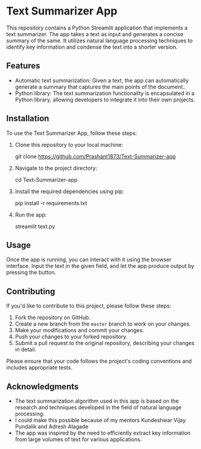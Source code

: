 # Text Summarizer App

This repository contains a Python Streamlit application that implements a text summarizer. The app takes a text as input and generates a concise summary of the same. It utilizes natural language processing techniques to identify key information and condense the text into a shorter version.

## Features

- Automatic text summarization: Given a text, the app can automatically generate a summary that captures the main points of the document..
- Python library: The text summarization functionality is encapsulated in a Python library, allowing developers to integrate it into their own projects.

## Installation

To use the Text Summarizer App, follow these steps:

1. Clone this repository to your local machine:

   
   git clone https://github.com/Prashant1873/Text-Summarizer-app
   

2. Navigate to the project directory:

   
   cd Text-Summarizer-app
   

3. Install the required dependencies using pip:

   
   pip install -r requirements.txt
   

4. Run the app:

   
   streamlit text.py
   

## Usage

Once the app is running, you can interact with it using the browser interface. Input the text in the given field, and let the app produce output by pressing the button.
  

## Contributing

If you'd like to contribute to this project, please follow these steps:

1. Fork the repository on GitHub.
2. Create a new branch from the `master` branch to work on your changes.
3. Make your modifications and commit your changes.
4. Push your changes to your forked repository.
5. Submit a pull request to the original repository, describing your changes in detail.

Please ensure that your code follows the project's coding conventions and includes appropriate tests.


## Acknowledgments

- The text summarization algorithm used in this app is based on the research and techniques developed in the field of natural language processing.
- I could make this possible because of my mentors Kundeshwar Vijay Pundalik and Adresh Alagade
- The app was inspired by the need to efficiently extract key information from large volumes of text for various applications.
